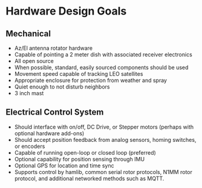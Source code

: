 # Hardware Design Goals

## Mechanical

* Az/El antenna rotator hardware
* Capable of pointing a 2 meter dish with associated receiver electronics
* All open source
* When possible, standard, easily sourced components should be used
* Movement speed capable of tracking LEO satellites
* Appropriate enclosure for protection from weather and spray
* Quiet enough to not disturb neighbors
* 3 inch mast

## Electrical Control System

* Should interface with on/off, DC Drive, or Stepper motors (perhaps with optional hardware add-ons)
* Should accept position feedback from analog sensors, homing switches, or encoders
* Capable of running open-loop or closed loop (preferred)
* Optional capability for position sensing through IMU
* Optional GPS for location and time sync
* Supports control by hamlib, common serial rotor protocols, N1MM rotor protocol, and additional networked methods such as MQTT.


